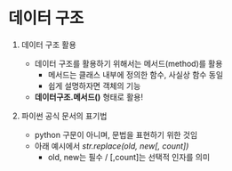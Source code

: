 # 데이터 구조

1. 데이터 구조 활용
   
   - 데이터 구조를 활용하기 위해서는 메서드(method)를 활용
     - 메서드는 클래스 내부에 정의한 함수, 사실상 함수 동일
     - 쉽게 설명하자면 객체의 기능
   - **데이터구조.메서드()** 형태로 활용!

2. 파이썬 공식 문서의 표기법
   
   - python 구문이 아니며, 문법을 표현하기 위한 것임
   - 아래 예시에서 *str.replace(old, new[, count])*
     - old, new는 필수 / [,count]는 선택적 인자를 의미

